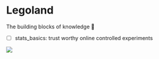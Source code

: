 # Legoland
The building blocks of knowledge 📑
- [ ] stats_basics: trust worthy online controlled experiments

![](https://cdn4.iconfinder.com/data/icons/childhood-and-toys/53/31-512.png)
